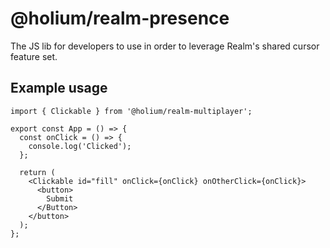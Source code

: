 # @holium/realm-presence

The JS lib for developers to use in order to leverage Realm's shared cursor feature set.

## Example usage

```tsx
import { Clickable } from '@holium/realm-multiplayer';

export const App = () => {
  const onClick = () => {
    console.log('Clicked');
  };

  return (
    <Clickable id="fill" onClick={onClick} onOtherClick={onClick}>
      <button>
        Submit
      </Button>
    </button>
  );
};
```
